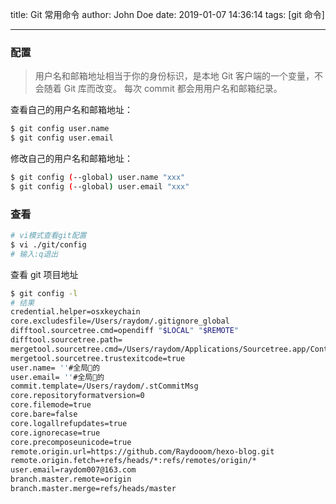 title: Git 常用命令
author: John Doe
date: 2019-01-07 14:36:14
tags: [git 命令]

---

### 配置

> 用户名和邮箱地址相当于你的身份标识，是本地 Git 客户端的一个变量，不会随着 Git 库而改变。
> 每次 commit 都会用用户名和邮箱纪录。

查看自己的用户名和邮箱地址：

```bash
$ git config user.name
$ git config user.email
```

修改自己的用户名和邮箱地址：

```bash
$ git config (--global) user.name "xxx"
$ git config (--global) user.email "xxx"
```

### 查看

```bash
# vi模式查看git配置
$ vi ./git/config
# 输入:q退出
```

查看 git 项目地址

```bash
$ git config -l
# 结果
credential.helper=osxkeychain
core.excludesfile=/Users/raydom/.gitignore_global
difftool.sourcetree.cmd=opendiff "$LOCAL" "$REMOTE"
difftool.sourcetree.path=
mergetool.sourcetree.cmd=/Users/raydom/Applications/Sourcetree.app/Contents/Resources/opendiff-w.sh "$LOCAL" "$REMOTE" -ancestor "$BASE" -merge "$MERGED"
mergetool.sourcetree.trustexitcode=true
user.name= ''#全局的
user.email= ''#全局的
commit.template=/Users/raydom/.stCommitMsg
core.repositoryformatversion=0
core.filemode=true
core.bare=false
core.logallrefupdates=true
core.ignorecase=true
core.precomposeunicode=true
remote.origin.url=https://github.com/Raydooom/hexo-blog.git
remote.origin.fetch=+refs/heads/*:refs/remotes/origin/*
user.email=raydom007@163.com
branch.master.remote=origin
branch.master.merge=refs/heads/master
```
